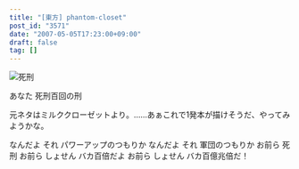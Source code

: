 ```yaml
---
title: "[東方] phantom-closet"
post_id: "3571"
date: "2007-05-05T17:23:00+09:00"
draft: false
tag: []
---
```



![死刑](https://danmaq.com/image/illustrations/pbbs/2005-2007/tohov_003462_2_s.jpg)

あなた 死刑百回の刑

元ネタはミルククローゼットより。……あぁこれで1発本が描けそうだ、やってみようかな。


なんだよ それ パワーアップのつもりか
なんだよ それ 軍団のつもりか
お前ら 死刑
お前ら しょせん バカ百倍だよ
お前ら しょせん バカ百億兆倍だ！

